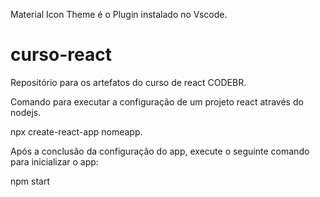Material Icon Theme é o Plugin instalado no Vscode.

# curso-react
Repositório para os artefatos do curso de react CODEBR.

Comando para executar a configuração de um projeto react através do nodejs.

npx create-react-app nomeapp.

Após a conclusão da configuração do app, execute o seguinte comando para inicializar o app:

npm start

